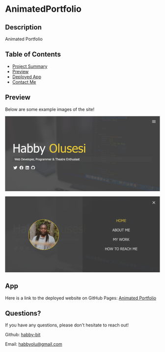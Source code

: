 # AnimatedPortfolio

## Description

Animated Portfolio

## Table of Contents

-   [Project Summary](#description)
-   [Preview](#preview)
-   [Deployed App](#app)
-   [Contact Me](#questions)

## Preview

Below are some example images of the site!

![Portfolio Still Example #1](dist/img/screen1.png)

![Portfolio Still Example #2](dist/img/screen2.png)

## App

Here is a link to the deployed website on GitHub Pages:
[Animated Portfolio](https://habby-bit.github.io/AnimatedPortfolio/)

## Questions?

If you have any questions, please don't hesitate to reach out!

Github: [habby-bit](https://github.com/habby-bit)

Email: [habbyolu@gmail.com](habbyolu@gmail.com)
